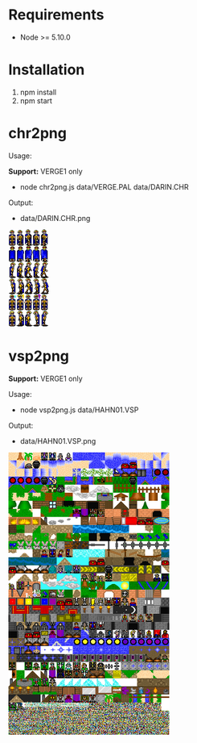 # Requirements

- Node >= 5.10.0

# Installation

1. npm install
2. npm start

# chr2png

Usage:

**Support:** VERGE1 only

- node chr2png.js data/VERGE.PAL data/DARIN.CHR

Output:

- data/DARIN.CHR.png

![alt text](chr2png-example.png?raw=true "a sample of chr2png cli output")

# vsp2png

**Support:** VERGE1 only

Usage:

- node vsp2png.js data/HAHN01.VSP

Output:

- data/HAHN01.VSP.png

![alt text](vsp2png-example.png?raw=true "a sample of vsp2png cli output")
